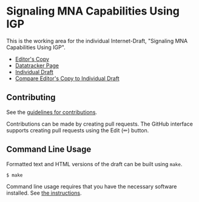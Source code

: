 <!-- regenerate: on (set to off if you edit this file) -->

# Signaling MNA Capabilities Using IGP

This is the working area for the individual Internet-Draft, "Signaling MNA Capabilities Using IGP".

* [Editor's Copy](https://uni-tue-kn.github.io/draft-ihle-song-mpls-mna-signaling/#go.draft-ihle-song-mpls-mna-signaling.html)
* [Datatracker Page](https://datatracker.ietf.org/doc/draft-ihle-song-mpls-mna-signaling)
* [Individual Draft](https://datatracker.ietf.org/doc/html/draft-ihle-song-mpls-mna-signaling)
* [Compare Editor's Copy to Individual Draft](https://uni-tue-kn.github.io/draft-ihle-song-mpls-mna-signaling/#go.draft-ihle-song-mpls-mna-signaling.diff)


## Contributing

See the
[guidelines for contributions](https://github.com/uni-tue-kn/draft-ihle-song-mpls-mna-signaling/blob/main/CONTRIBUTING.md).

Contributions can be made by creating pull requests.
The GitHub interface supports creating pull requests using the Edit (✏) button.


## Command Line Usage

Formatted text and HTML versions of the draft can be built using `make`.

```sh
$ make
```

Command line usage requires that you have the necessary software installed.  See
[the instructions](https://github.com/martinthomson/i-d-template/blob/main/doc/SETUP.md).

